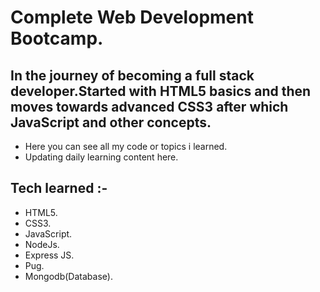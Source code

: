 # Complete Web Development Bootcamp.

## In the journey of becoming a full stack developer.Started with HTML5 basics and then moves towards advanced CSS3 after which JavaScript and other concepts.
* Here you can see all my code or topics i learned.
* Updating daily learning content here.


## Tech learned :-
* HTML5.
* CSS3.
* JavaScript.
* NodeJs.
* Express JS.
* Pug.
* Mongodb(Database).
